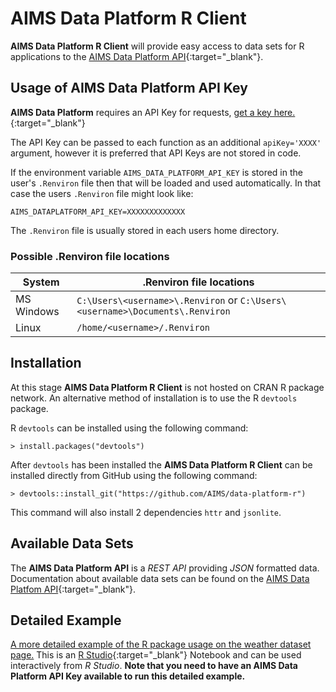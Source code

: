 
AIMS Data Platform R Client
==========================

__AIMS Data Platform R Client__ will provide easy access to data sets for R applications to the [AIMS Data Platform API](https://aims.github.io/data-platform){:target="_blank"}.

Usage of AIMS Data Platform API Key
----------------------------------

__AIMS Data Platform__ requires an API Key for requests, [get a key here.](https://aims.github.io/data-platform/key-request){:target="_blank"}

The API Key can be passed to each function as an additional `apiKey='XXXX'` argument, however it is preferred that API Keys are not stored in code.

If the environment variable `AIMS_DATA_PLATFORM_API_KEY` is stored in the user's `.Renviron` file then that will be loaded and used automatically.  In that case the users `.Renviron` file might look like:

```
AIMS_DATAPLATFORM_API_KEY=XXXXXXXXXXXXX

```
The `.Renviron` file is usually stored in each users home directory.

### Possible .Renviron file locations

System     | .Renviron file locations
-----------|-------------------------
MS Windows | `C:\Users\<username>\.Renviron`  or `C:\Users\<username>\Documents\.Renviron`
Linux      | `/home/<username>/.Renviron`

Installation
------------

At this stage __AIMS Data Platform R Client__ is not hosted on CRAN R package network.  An alternative method of installation is to use the R `devtools` package.

R `devtools` can be installed using the following command:

```
> install.packages("devtools")

```

After `devtools` has been installed the __AIMS Data Platform R Client__ can be installed directly from GitHub using the following command:

```
> devtools::install_git("https://github.com/AIMS/data-platform-r")

```

This command will also install 2 dependencies `httr` and `jsonlite`.


Available Data Sets
-------------------

The __AIMS Data Platform API__ is a *REST API* providing *JSON* formatted data.  Documentation about available data sets can be found on the [AIMS Data Platfom API](https://aims.github.io/data-platform){:target="_blank"}.

Detailed Example
----------------

[A more detailed example of the R package usage on the weather dataset page.](10.25845/5c09bf93f315d/example-1.nb.html)  This is an [R Studio](https://www.rstudio.com/){:target="_blank"} Notebook and can be used interactively from *R Studio*.  __Note that you need to have an AIMS Data Platform API Key available to run this detailed example.__

